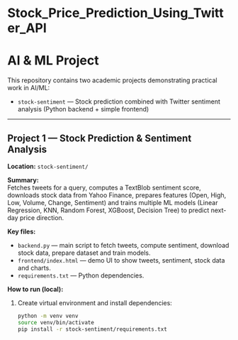 # Stock_Price_Prediction_Using_Twitter_API
# AI & ML Project

This repository contains two academic projects demonstrating practical work in AI/ML:

- `stock-sentiment` — Stock prediction combined with Twitter sentiment analysis (Python backend + simple frontend)

---

## Project 1 — Stock Prediction & Sentiment Analysis

**Location:** `stock-sentiment/`

**Summary:**  
Fetches tweets for a query, computes a TextBlob sentiment score, downloads stock data from Yahoo Finance, prepares features (Open, High, Low, Volume, Change, Sentiment) and trains multiple ML models (Linear Regression, KNN, Random Forest, XGBoost, Decision Tree) to predict next-day price direction.

**Key files:**
- `backend.py` — main script to fetch tweets, compute sentiment, download stock data, prepare dataset and train models.
- `frontend/index.html` — demo UI to show tweets, sentiment, stock data and charts.
- `requirements.txt` — Python dependencies.

**How to run (local):**
1. Create virtual environment and install dependencies:
   ```bash
   python -m venv venv
   source venv/bin/activate
   pip install -r stock-sentiment/requirements.txt

